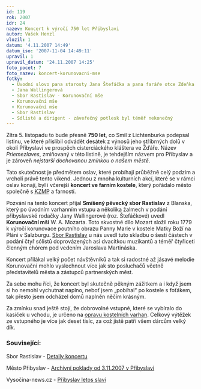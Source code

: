```yaml
---
id: 119
rok: 2007
idr: 24
nazev: Koncert k výročí 750 let Přibyslavi
autor: Vašek Henzl
vlozil: 1
datum: '4.11.2007 14:49'
datum_iso: '2007-11-04 14:49:11'
upravil: 1
upravil_datum: '24.11.2007 14:25'
foto_pocet: 7
foto_nazev: koncert-korunovacni-mse
fotky:
  - Úvodní slovo pana starosty Jana Štefáčka a pana faráře otce Zdeňka Kubeše
  - Jana Wallingerová
  - Sbor Rastislav - Korunovační mše
  - Korunovační mše
  - Korunovační mše
  - Sbor Rastislav
  - Sólisté a dirigent - záveřečný potlesk byl téměř nekonečný
---
```

<!-- Generated by XStandard version 2.0.0.0 on 2007-11-24T14:25:08 -->

<p>Zítra 5. listopadu to bude přesně <strong>750 let</strong>, co Smil z Lichtenburka podepsal listinu, ve které přislíbil odvádět desátek z výnosů jeho stříbrných dolů v okolí Přibyslavi ve prospěch cisterciáckého kláštera ve Žďáře. Název <em>Priemezlaves</em>, zmiňovaný v této listině, je tehdejším názvem pro Přibyslav a je zároveň <em>nejstarší dochovanou zmínkou o našem městě</em>.</p>
<p>Tato skutečnost je předmětem oslav, které probíhají průběžně celý podzim a vrcholí právě tento víkend. Jednou z mnoha kulturních akcí, které se v rámci oslav konají, byl i včerejší <strong>koncert ve farním kostele</strong>, který pořádalo město společně s <abbr title="Kulturní zařízení města Přibyslav">KZMP</abbr> a farností.</p>
<p>Pozvání na tento koncert přijal <strong>Smíšený pěvecký sbor Rastislav</strong> z Blanska, který po úvodním varhanním vstupu a <span class="about" title="Tuším, že pěti.">několika</span> žalmech v podání přibyslavské rodačky Jany Wallingerové (roz. Štefáčkové) uvedl <strong>Korunovační mši</strong> W. A. Mozarta. Toto skvostné dílo Mozart složil roku 1779 k výročí korunovace poutního obrazu Panny Marie v kostele Matky Boží na Pláni v Salzburgu. <a href="http://www.rastislav.cz">Sbor Rastislav</a> u nás uvedl tuto skladbu o šesti částech v podání čtyř sólistů doprovázených asi dvacítkou muzikantů a téměř čtyřiceti členným chórem pod vedením Jaroslava Martináska.</p>
<p>Koncert přilákal velký počet návštěvníků a tak si radostné až jásavé melodie Korunovační mohlo vyslechnout více jak sto posluchačů včetně představitelů města a zástupců partnerských měst.</p>
<p>Za sebe mohu říci, že koncert byl skutečně pěkným zážitkem a i když jsem si ho nemohl vychutnat naplno, neboť jsem „pobíhal“ po kostele s foťákem, tak přesto jsem odcházel domů naplněn něčím krásným.</p>
<p>Za zmínku snad ještě stojí, že dobrovolné vstupné, které se vybíralo do kasiček u vchodu, je určeno na <a href="/?page=11">opravu kostelních varhan</a>. Celkový výtěžek ze vstupného je více jak deset tisíc, za což jistě patří všem dárcům velký dík.</p>
<h3>Související:</h3>
<p>Sbor Rastislav - <a href="http://www.rastislav.cz/main.php?sekce=52&amp;id=25">Detaily koncertu</a></p>
<p>Město Přibyslav - <a href="http://www.pribyslav.cz/vismo/dokumenty2.asp?id_org=13569&amp;id=57484">Archivní poklady od 3.11.2007 v Přibyslavi</a></p>
<p>Vysočina-news.cz - <a href="http://www.vysocina-news.cz/clanek/pribyslav-letos-slavi/">Přibyslav letos slaví</a></p>

